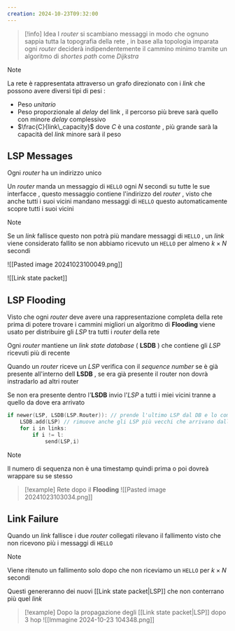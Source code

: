 ```yaml
---
creation: 2024-10-23T09:32:00
---
```

>[!info] Idea
>I *router* si scambiano messaggi in modo che ognuno sappia tutta la topografia della rete , in base alla topologia imparata ogni *router* deciderà indipendentemente il cammino minimo tramite un algoritmo di *shortes path* come *Dijkstra*

>[!note] 
>La rete è rappresentata attraverso un grafo direzionato con i *link* che possono avere diversi tipi di pesi : 
>+ Peso *unitario*
>+ Peso proporzionale al *delay* del link , il percorso più breve sarà quello con minore *delay* complessivo
>+ $\frac{C}{link\_capacity}$ dove $C$ è una *costante* , più grande sarà la capacità del *link* minore sarà il peso 

## LSP Messages

Ogni *router* ha un indirizzo unico 

Un *router* manda un messaggio di `HELLO` ogni $N$ secondi su tutte le sue interfacce , questo messaggio contiene l'indirizzo del *router* , visto che anche tutti i suoi vicini mandano messaggi di `HELLO` questo automaticamente scopre tutti i suoi vicini

>[!note] 
>Se un *link* fallisce questo non potrà più mandare messaggi di `HELLO` , un *link* viene considerato fallito se non abbiamo ricevuto un `HELLO` per almeno $k\times N$ secondi

![[Pasted image 20241023100049.png]]

![[Link state packet]]

## LSP Flooding

Visto che ogni *router* deve avere una rappresentazione completa della rete prima di potere trovare i cammini migliori un algoritmo di **Flooding** viene usato per distribuire gli *LSP* tra tutti i *router* della rete 

Ogni *router* mantiene un *link state database* ( **LSDB** ) che contiene gli *LSP* ricevuti più di recente 

Quando un *router* riceve un *LSP* verifica con il *sequence number* se è già presente all'interno dell **LSDB** , se era già presente il router non dovrà instradarlo ad altri router 

Se non era presente dentro l'**LSDB** invio l'*LSP* a tutti i miei vicini tranne a quello da dove era arrivato 

```c
if newer(LSP, LSDB(LSP.Router)): // prende l'ultimo LSP dal DB e lo compara con quello che ci è arrivato
	LSDB.add(LSP) // rimuove anche gli LSP più vecchi che arrivano dallo stesso router
	for i in links:
		if i != l:
			send(LSP,i) 
```

>[!note] 
>Il numero di sequenza non è una timestamp quindi prima o poi dovreà wrappare su se stesso 

>[!example] 
>Rete dopo il **Flooding**
>![[Pasted image 20241023103034.png]]
## Link Failure

Quando un *link* fallisce i due *router* collegati rilevano il fallimento visto che non ricevono più i messaggi di `HELLO` 
>[!note] 
>Viene ritenuto un fallimento solo dopo che non riceviamo un `HELLO` per $k\times N$ secondi

Questi genereranno dei nuovi [[Link state packet|LSP]] che non conterrano più quel *link* 

>[!example] 
>Dopo la propagazione degli [[Link state packet|LSP]] dopo 3 hop 
![[Immagine 2024-10-23 104348.png]]
